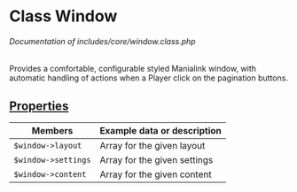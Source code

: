 # Class Window
###### Documentation of includes/core/window.class.php

Provides a comfortable, configurable styled Manialink window, with automatic handling of actions when a Player click on the pagination buttons.



## [Properties](_#Properties)


| Members								| Example data or description
|-----------------------------------------------------------------------|----------------------------
| `$window->layout`							| Array for the given layout
| `$window->settings`							| Array for the given settings
| `$window->content`							| Array for the given content
